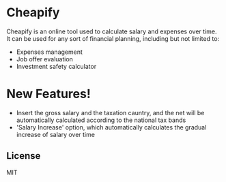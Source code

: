 # Cheapify

Cheapify is an online tool used to calculate salary and expenses over time. It can be used for any sort of financial planning, including but not limited to:

- Expenses management
- Job offer evaluation
- Investment safety calculator

# New Features!

- Insert the gross salary and the taxation cauntry, and the net will be automatically calculated according to the national tax bands
- 'Salary Increase' option, which automatically calculates the gradual increase of salary over time

## License

MIT
